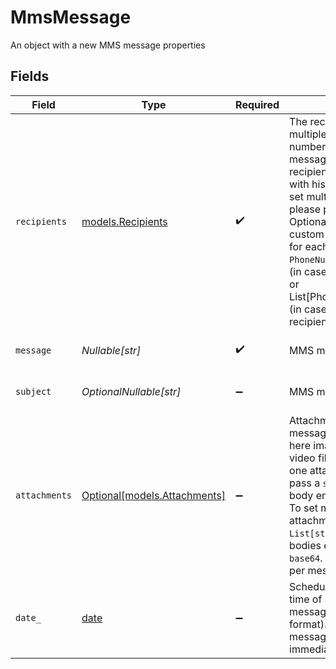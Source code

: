 # MmsMessage

An object with a new MMS message properties


## Fields

| Field                                                                                                                                                                                                                                                                                                                                                                                                | Type                                                                                                                                                                                                                                                                                                                                                                                                 | Required                                                                                                                                                                                                                                                                                                                                                                                             | Description                                                                                                                                                                                                                                                                                                                                                                                          | Example                                                                                                                                                                                                                                                                                                                                                                                              |
| ---------------------------------------------------------------------------------------------------------------------------------------------------------------------------------------------------------------------------------------------------------------------------------------------------------------------------------------------------------------------------------------------------- | ---------------------------------------------------------------------------------------------------------------------------------------------------------------------------------------------------------------------------------------------------------------------------------------------------------------------------------------------------------------------------------------------------- | ---------------------------------------------------------------------------------------------------------------------------------------------------------------------------------------------------------------------------------------------------------------------------------------------------------------------------------------------------------------------------------------------------- | ---------------------------------------------------------------------------------------------------------------------------------------------------------------------------------------------------------------------------------------------------------------------------------------------------------------------------------------------------------------------------------------------------- | ---------------------------------------------------------------------------------------------------------------------------------------------------------------------------------------------------------------------------------------------------------------------------------------------------------------------------------------------------------------------------------------------------- |
| `recipients`                                                                                                                                                                                                                                                                                                                                                                                         | [models.Recipients](../models/recipients.md)                                                                                                                                                                                                                                                                                                                                                         | :heavy_check_mark:                                                                                                                                                                                                                                                                                                                                                                                   | The recipient number or multiple recipients numbers of single message. To set one recipient, simply pass a `str` with his phone number. To set multiple recipients, please pass `List[str]`. Optionally you can also set custom id (user identifier) for each message - pass `PhoneNumberWithCid` object (in case of single recipient) or List[PhoneNumberWithCid] (in case of multiple recipients). |                                                                                                                                                                                                                                                                                                                                                                                                      |
| `message`                                                                                                                                                                                                                                                                                                                                                                                            | *Nullable[str]*                                                                                                                                                                                                                                                                                                                                                                                      | :heavy_check_mark:                                                                                                                                                                                                                                                                                                                                                                                   | MMS message content                                                                                                                                                                                                                                                                                                                                                                                  | To jest treść wiadomości                                                                                                                                                                                                                                                                                                                                                                             |
| `subject`                                                                                                                                                                                                                                                                                                                                                                                            | *OptionalNullable[str]*                                                                                                                                                                                                                                                                                                                                                                              | :heavy_minus_sign:                                                                                                                                                                                                                                                                                                                                                                                   | MMS message subject                                                                                                                                                                                                                                                                                                                                                                                  | To jest temat wiadomości                                                                                                                                                                                                                                                                                                                                                                             |
| `attachments`                                                                                                                                                                                                                                                                                                                                                                                        | [Optional[models.Attachments]](../models/attachments.md)                                                                                                                                                                                                                                                                                                                                             | :heavy_minus_sign:                                                                                                                                                                                                                                                                                                                                                                                   | Attachments for the message. You can pass here images, audio and video files bodies. To set one attachment please pass a `str` with attachment body encoded with `base64`. To set multiple attachments - pass `List[str]` with attachments bodies encoded with `base64`. Max 3 attachments per message.                                                                                              |                                                                                                                                                                                                                                                                                                                                                                                                      |
| `date_`                                                                                                                                                                                                                                                                                                                                                                                              | [date](https://docs.python.org/3/library/datetime.html#date-objects)                                                                                                                                                                                                                                                                                                                                 | :heavy_minus_sign:                                                                                                                                                                                                                                                                                                                                                                                   | Scheduled future date and time of sending the message (in ISO 8601 format). If missing or null - message will be sent immediately                                                                                                                                                                                                                                                                    | <nil>                                                                                                                                                                                                                                                                                                                                                                                                |